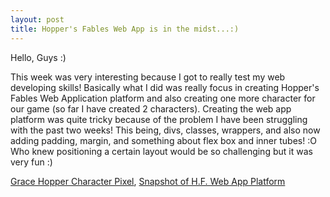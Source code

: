 ```yaml
---
layout: post
title: Hopper's Fables Web App is in the midst...:)
---
```


Hello, Guys :)

This week was very interesting because I got to really test my web developing skills! Basically what I did was really focus in creating 
Hopper's Fables Web Application platform and also creating one more character for our game (so far I have created 2 characters). Creating 
the web app platform was quite tricky because of the problem I have been struggling with the past two weeks! This being, divs, classes, 
wrappers, and also now adding padding, margin, and something about flex box and inner tubes! :O Who knew positioning a certain layout 
would be so challenging but it was very fun :)

[Grace Hopper Character Pixel](https://www.flickr.com/photos/152515268@N06/shares/qF5X5B), [Snapshot of H.F. Web App Platform](https://www.flickr.com/photos/152515268@N06/shares/ecmc27)



